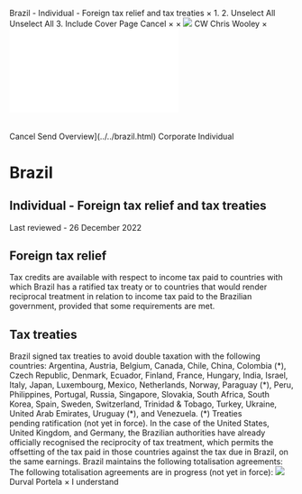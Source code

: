 Brazil - Individual - Foreign tax relief and tax treaties
×
1.
2.
Unselect All
Unselect All
3.
Include Cover Page
Cancel
×
×
![](../../-/media/world-wide-tax-summaries/attachments/global---chris-wooley.ashx%3Frev=ac5e5f3223b34096b1afc2a6009c7320&revision=ac5e5f32-23b3-4096-b1af-c2a6009c7320&hash=859B7ADC84DC2CBEC9760E9E6EE7DE6D0A8BFCDF)
CW
Chris Wooley
×
![](foreign-tax-relief-and-tax-treaties.html)
######
Cancel
Send
Overview](../../brazil.html)
Corporate
Individual
# Brazil
## Individual - Foreign tax relief and tax treaties
Last reviewed - 26 December 2022
## Foreign tax relief
Tax credits are available with respect to income tax paid to countries with which Brazil has a ratified tax treaty or to countries that would render reciprocal treatment in relation to income tax paid to the Brazilian government, provided that some requirements are met.
## Tax treaties
Brazil signed tax treaties to avoid double taxation with the following countries: Argentina, Austria, Belgium, Canada, Chile, China, Colombia (\*), Czech Republic, Denmark, Ecuador, Finland, France, Hungary, India, Israel, Italy, Japan, Luxembourg, Mexico, Netherlands, Norway, Paraguay (\*), Peru, Philippines, Portugal, Russia, Singapore, Slovakia, South Africa, South Korea, Spain, Sweden, Switzerland, Trinidad & Tobago, Turkey, Ukraine, United Arab Emirates, Uruguay (\*), and Venezuela.
(\*) Treaties pending ratification (not yet in force).
In the case of the United States, United Kingdom, and Germany, the Brazilian authorities have already officially recognised the reciprocity of tax treatment, which permits the offsetting of the tax paid in those countries against the tax due in Brazil, on the same earnings.
Brazil maintains the following totalisation agreements:
The following totalisation agreements are in progress (not yet in force):
![](../../-/media/world-wide-tax-summaries/attachments/brazil---durval_portela.ashx%3Frev=18870cb16f8043c7abef1b9b8d7cd339&revision=18870cb1-6f80-43c7-abef-1b9b8d7cd339&hash=E430A05E529A89AE68B8B2535D0F0763E257F879)
Durval Portela
×
I understand